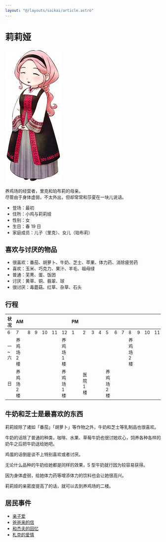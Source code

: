 ```yaml
---
layout: "@/layouts/saikai/article.astro"
---
```


# 莉莉娅

![莉莉娅](_riria.png)

养鸡场的经营者，里克和珀布莉的母亲。  
尽管由于身体虚弱，不太外出，但却常常和莎夏在一块儿说话。

- 登场：最初
- 住所：小鸡与莉莉娅
- 性别：女
- 生日：春 19 日
- 家庭成员：儿子（里克）、女儿（珀布莉）

## 喜欢与讨厌的物品

- 很喜欢：番茄、胡萝卜、牛奶、芝士、苹果、体力药、消除疲劳药
- 喜欢：玉米、巧克力、果汁、羊毛、祖母绿
- 普通：芜菁、蛋、饭团
- 讨厌：黄草、铜、翡翠、球
- 很讨厌：毒蘑菇、红草、杂草、石头

## 行程

| 状况  | AM          |     |     |     |     |             | PM  |           |     |     |             |     |     |             |     |     |     |     | AM  |
| ----- | ----------- | --- | --- | --- | --- | ----------- | --- | --------- | --- | --- | ----------- | --- | --- | ----------- | --- | --- | --- | --- | --- |
| 6     | 7           | 8   | 9   | 10  | 11  | 12          | 1   | 2         | 3   | 4   | 5           | 6   | 7   | 8           | 9   | 10  | 11  | 12  |
| 一~六 | 养鸡场 2 楼 |     |     |     |     | 养鸡场 1 楼 |     |           |     |     |             |     |     | 养鸡场 2 楼 |     |     |     |     |     |
| 日    | 养鸡场 2 楼 |     |     |     |     | 养鸡场 1 楼 |     | 医院 1 楼 |     |     | 养鸡场 2 楼 |     |     |             |     |     |     |     |     |

## 牛奶和芝士是最喜欢的东西

莉莉娅除了诸如「番茄」「胡萝卜」等作物之外，牛奶和芝士等乳制品也很喜欢。

牛奶的话除了普通的种类，咖啡、水果、草莓牛奶也很讨她欢心，饲养各种各样的奶牛之后把牛奶送给她吧。

鸡蛋的话倒是谈不上特别喜欢或者讨厌。

无论什么品种的牛奶给她都是同样的效果，S 型牛奶就行因为较容易获得。

因为身体虚弱，给她体力药等增添体力的饮料也会让她很高兴。

莉莉娅的亲密度提高了的话，就可以去到养鸡场的二楼。

## 居民事件

- [亲子爱](../../event/resident#亲子爱)
- [爸爸来的信](../../event/resident#爸爸来的信)
- [和杰夫的回忆](../../event/resident#和杰夫的回忆)
- [札克的爱情](../../event/resident#札克的爱情)
